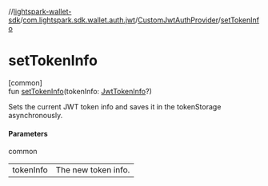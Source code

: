 //[lightspark-wallet-sdk](../../../index.md)/[com.lightspark.sdk.wallet.auth.jwt](../index.md)/[CustomJwtAuthProvider](index.md)/[setTokenInfo](set-token-info.md)

# setTokenInfo

[common]\
fun [setTokenInfo](set-token-info.md)(tokenInfo: [JwtTokenInfo](../-jwt-token-info/index.md)?)

Sets the current JWT token info and saves it in the tokenStorage asynchronously.

#### Parameters

common

| | |
|---|---|
| tokenInfo | The new token info. |
